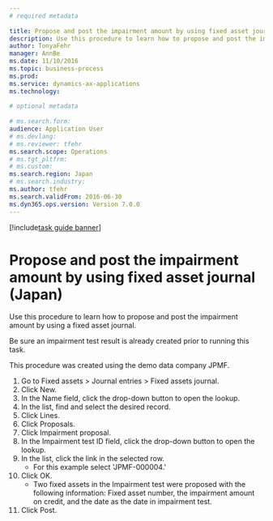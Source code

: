 ```yaml
--- 
# required metadata 
 
title: Propose and post the impairment amount by using fixed asset journal (Japan)
description: Use this procedure to learn how to propose and post the impairment amount by using a fixed asset journal. 
author: TonyaFehr 
manager: AnnBe 
ms.date: 11/10/2016
ms.topic: business-process 
ms.prod:  
ms.service: dynamics-ax-applications 
ms.technology:  
 
# optional metadata 
 
# ms.search.form:   
audience: Application User 
# ms.devlang:  
# ms.reviewer: tfehr 
ms.search.scope: Operations 
# ms.tgt_pltfrm:  
# ms.custom:  
ms.search.region: Japan
# ms.search.industry: 
ms.author: tfehr 
ms.search.validFrom: 2016-06-30 
ms.dyn365.ops.version: Version 7.0.0 
---
```


[!include[task guide banner](../../includes/task-guide-banner.md)]

# Propose and post the impairment amount by using fixed asset journal (Japan)

Use this procedure to learn how to propose and post the impairment amount by using a fixed asset journal.

Be sure an impairment test result is already created prior to running this task.

This procedure was created using the demo data company JPMF.

1. Go to Fixed assets > Journal entries > Fixed assets journal.
2. Click New.
3. In the Name field, click the drop-down button to open the lookup.
4. In the list, find and select the desired record.
5. Click Lines.
6. Click Proposals.
7. Click Impairment proposal.
8. In the Impairment test ID field, click the drop-down button to open the lookup.
9. In the list, click the link in the selected row.
    * For this example select 'JPMF-000004.'  
10. Click OK.
    * Two fixed assets in the Impairment test were proposed with the following information: Fixed asset number, the impairment amount on credit, and the date as the date in impairment test.  
11. Click Post.

